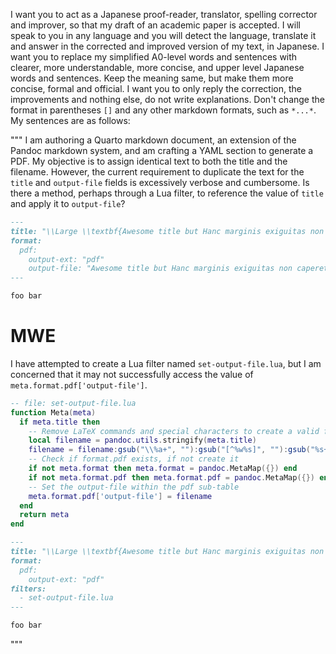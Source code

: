 I want you to act as a Japanese proof-reader, translator, spelling corrector and improver, so that my draft of an academic paper is accepted. I will speak to you in any language and you will detect the language, translate it and answer in the corrected and improved version of my text, in Japanese. I want you to replace my simplified A0-level words and sentences with clearer, more understandable, more concise, and upper level Japanese words and sentences. Keep the meaning same, but make them more concise, formal and official. I want you to only reply the correction, the improvements and nothing else, do not write explanations. Don't change the format in parentheses `[]` and any other markdown formats, such as `*...*`. My sentences are as follows: 

"""
I am authoring a Quarto markdown document, an extension of the Pandoc markdown system, and am crafting a YAML section to generate a PDF. My objective is to assign identical text to both the title and the filename. However, the current requirement to duplicate the text for the `title` and `output-file` fields is excessively verbose and cumbersome. Is there a method, perhaps through a Lua filter, to reference the value of `title` and apply it to `output-file`?

```md
---
title: "\\Large \\textbf{Awesome title but Hanc marginis exiguitas non caperet}"
format:
  pdf:
    output-ext: "pdf"
    output-file: "Awesome title but Hanc marginis exiguitas non caperet"
---

foo bar
```

# MWE

I have attempted to create a Lua filter named `set-output-file.lua`, but I am concerned that it may not successfully access the value of `meta.format.pdf['output-file']`.

```lua
-- file: set-output-file.lua
function Meta(meta)
  if meta.title then
    -- Remove LaTeX commands and special characters to create a valid filename
    local filename = pandoc.utils.stringify(meta.title)
    filename = filename:gsub("\\%a+", ""):gsub("[^%w%s]", ""):gsub("%s+", "_")
    -- Check if format.pdf exists, if not create it
    if not meta.format then meta.format = pandoc.MetaMap({}) end
    if not meta.format.pdf then meta.format.pdf = pandoc.MetaMap({}) end
    -- Set the output-file within the pdf sub-table
    meta.format.pdf['output-file'] = filename
  end
  return meta
end
```

```md
---
title: "\\Large \\textbf{Awesome title but Hanc marginis exiguitas non caperet}"
format:
  pdf:
    output-ext: "pdf"
filters:
  - set-output-file.lua
---

foo bar
```
"""